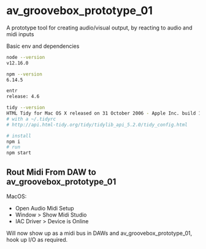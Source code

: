# av_groovebox_prototype_01

A prototype tool for creating audio/visual output, by reacting to audio and midi inputs

Basic env and dependencies

```bash
node --version
v12.16.0

npm --version
6.14.5

entr
release: 4.6

tidy --version
HTML Tidy for Mac OS X released on 31 October 2006 - Apple Inc. build 16.4
# with a ~/.tidyrc
# http://api.html-tidy.org/tidy/tidylib_api_5.2.0/tidy_config.html

# install
npm i
# run
npm start
```

## Rout Midi From DAW to av_groovebox_prototype_01

MacOS:

- Open Audio Midi Setup
- Window > Show Midi Studio
- IAC Driver > Device is Online

Will now show up as a midi bus in DAWs and
av_groovebox_prototype_01, hook up I/O as required.

